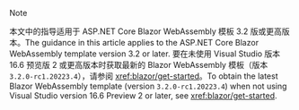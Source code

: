 > [!NOTE]
> <span data-ttu-id="06708-101">本文中的指导适用于 ASP.NET Core Blazor WebAssembly 模板 3.2 版或更高版本。</span><span class="sxs-lookup"><span data-stu-id="06708-101">The guidance in this article applies to the ASP.NET Core Blazor WebAssembly template version 3.2 or later.</span></span> <span data-ttu-id="06708-102">要在未使用 Visual Studio 版本 16.6 预览版 2 或更高版本时获取最新的 Blazor WebAssembly 模板（版本 `3.2.0-rc1.20223.4`），请参阅 <xref:blazor/get-started>。</span><span class="sxs-lookup"><span data-stu-id="06708-102">To obtain the latest Blazor WebAssembly template (version `3.2.0-rc1.20223.4`) when not using Visual Studio version 16.6 Preview 2 or later, see <xref:blazor/get-started>.</span></span>

